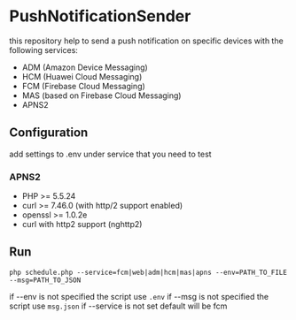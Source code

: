 # PushNotificationSender

this repository help to send a push notification on specific devices with the following services:

-   ADM (Amazon Device Messaging)
-   HCM (Huawei Cloud Messaging)
-   FCM (Firebase Cloud Messaging)
-   MAS (based on Firebase Cloud Messaging)
-   APNS2

## Configuration

add settings to .env under service that you need to test

### APNS2

-   PHP >= 5.5.24
-   curl >= 7.46.0 (with http/2 support enabled)
-   openssl >= 1.0.2e
-   curl with http2 support (nghttp2)

## Run

```
php schedule.php --service=fcm|web|adm|hcm|mas|apns --env=PATH_TO_FILE --msg=PATH_TO_JSON
```

if --env is not specified the script use `.env`
if --msg is not specified the script use `msg.json`
if --service is not set default will be fcm
